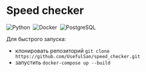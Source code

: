 # Speed checker

![Python](https://img.shields.io/badge/-Python-05122A?style=flat&logo=python)&nbsp;
![Docker](https://img.shields.io/badge/-Docker-05122A?style=flat&logo=Docker)&nbsp;
![PostgreSQL](https://img.shields.io/badge/-PostgreSQL-05122A?style=flat&logo=PostgreSQL)&nbsp;

Для быстрого запуска:
 - клонировать репозиторий `git clone https://github.com/UsefulSan/speed_checker.git`
 - запустить `docker-compose up --build`